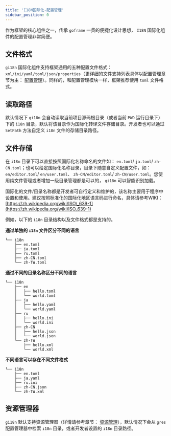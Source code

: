 ```yaml
---
title: 'I18N国际化-配置管理'
sidebar_position: 0
---
```


作为框架的核心组件之一，传承 `goframe` 一贯的便捷化设计思想， `I18N` 国际化组件的配置管理非常简便。

## 文件格式

`gi18n` 国际化组件支持框架通用的五种配置文件格式： `xml/ini/yaml/toml/json/properties`（更详细的文件支持列表具体以配置管理章节为主： [配置管理](output/goframe-v2.0-md/核心组件-重点/配置管理)）。同样的，和配置管理模块一样，框架推荐使用 `toml` 文件格式。

## 读取路径

默认情况下 `gi18n` 会自动读取当前项目源码根目录（或者当前 `PWD` 运行目录下）下的 `i18n` 目录，默认将该目录作为国际化转译文件存储目录。开发者也可以通过 `SetPath` 方法自定义 `i18n` 文件的存储目录路径。

## 文件存储

在 `i18n` 目录下可以直接按照国际化名称命名的文件如： `en.toml`/ `ja.toml`/ `zh-CN.toml`；也可以给定国际化名称目录，目录下随意自定义配置文件，如： `en/editor.toml`/ `en/user.toml`、 `zh-CN/editor.toml`/ `zh-CN/user.toml`。您使用纯文件管理或者增加一级目录管理都是可以的， `gi18n` 可以智能识别加载。

国际化的文件/目录名称都是开发者可自行定义和维护的，该名称主要用于程序中设置和使用。建议按照标准化的国际化地区语言码进行命名，具体请参考WIKI： [https://zh.wikipedia.org/wiki/ISO\_639-1](https://zh.wikipedia.org/wiki/ISO_639-1)

例如，以下的 `i18n` 目录结构以及文件格式都是支持的。

**通过单独的 `i18n` 文件区分不同的语言**

```
└── i18n
    ├── en.toml
    ├── ja.toml
    ├── ru.toml
    ├── zh-CN.toml
    └── zh-TW.toml
```

**通过不同的目录名称区分不同的语言**

```
└── i18n
    ├── en
    │   ├── hello.toml
    │   └── world.toml
    ├── ja
    │   ├── hello.yaml
    │   └── world.yaml
    ├── ru
    │   ├── hello.ini
    │   └── world.ini
    ├── zh-CN
    │   ├── hello.json
    │   └── world.json
    └── zh-TW
        ├── hello.xml
        └── world.xml
```

**不同语言可以存在不同文件格式**

```
└── i18n
    ├── en.toml
    ├── ja.yaml
    ├── ru.ini
    ├── zh-CN.json
    └── zh-TW.xml
```

## 资源管理器

`gi18n` 默认支持资源管理器（详情请参考章节： [资源管理](output/goframe-v2.0-md/核心组件-重点/资源管理)），默认情况下会从 `gres` 配置管理器中检索 `i18n` 目录，或者开发者设置的 `i18n` 目录路径。